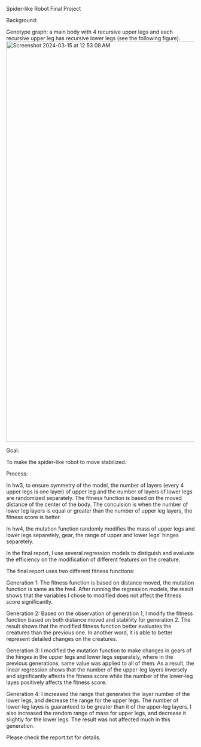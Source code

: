 Spider-like Robot Final Project

Background:

  Genotype graph: a main body with 4 recursive upper legs and each recursive upper leg has recursive lower legs (see the following figure).
<img width="1069" alt="Screenshot 2024-03-15 at 12 53 08 AM" src="https://github.com/xinranlii/A_Life/assets/87915617/4084164c-9ad9-42ee-8c4a-7c0ba8a11cce">

Goal:

  To make the spider-like robot to move stabilized.
  
Process:

In hw3, to ensure symmetry of the model, the number of layers (every 4 upper legs is one layer) of upper leg and the number of layers of lower legs are randomized separately.
The fitness function is based on the moved distance of the center of the body. The conculsion is when the number of lower leg layers is equal or greater than the number of upper leg layers, the fitness score is better. 

In hw4, the mutation function randomly modifies the mass of upper legs and lower legs separetely, gear, the range of upper and lower legs' hinges separetely. 

In the final report, I use several regression models to distiguish and evaluate the efficiency on the modification of different features on the creature.

The final report uses two different fitness functions:

Generation 1: The fitness function is based on distance moved, the mutation function is same as the hw4. After running the regression models, the result shows that the variables I chose to modified does not affect the fitness score significantly. 

Generation 2: Based on the observation of generation 1, I modify the fitness function based on both distance moved and stabiliity for generation 2. The result shows that the modified fitness function better evaluates the creatures than the previous one. In another word, it is able to better represent detailed changes on the creatures.

Generation 3: I modified the mutation function to make changes in gears of the hinges in the upper legs and lower legs separately, where in the previous generations, same value was applied to all of them. As a result, the linear regression shows that the number of the upper-leg layers inversely and significantly affects the fitness score while the number of the lower-leg layes positively affects the fitness score.

Generation 4: I increased the range that generates the layer number of the lower legs, and decrease the range for the upper legs. The number of lower-leg layes is guaranteed to be greater than it of the upper-leg layers. I also increased the random range of mass for upper legs, and decrease it slightly for the lower legs. The result was not affected much in this generation.

Please check the report.txt for details.
